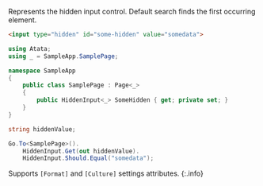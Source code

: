 Represents the hidden input control. Default search finds the first occurring element.

```html
<input type="hidden" id="some-hidden" value="somedata">
```
```cs
using Atata;
using _ = SampleApp.SamplePage;

namespace SampleApp
{
    public class SamplePage : Page<_>
    {
        public HiddenInput<_> SomeHidden { get; private set; }
    }
}
```
```cs
string hiddenValue;

Go.To<SamplePage>().
    HiddenInput.Get(out hiddenValue).
    HiddenInput.Should.Equal("somedata");
```

Supports `[Format]` and `[Culture]` settings attributes.
{:.info}